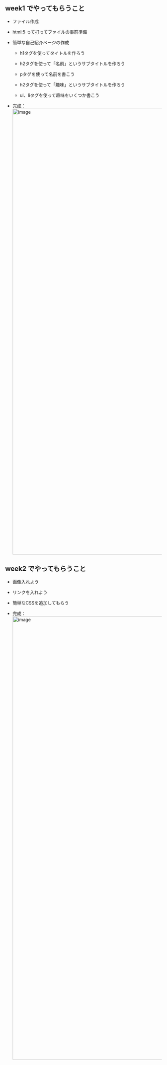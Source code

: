 ## week1 でやってもらうこと
- ファイル作成  
- html:5 って打ってファイルの事前準備  
- 簡単な自己紹介ページの作成 
  - h1タグを使ってタイトルを作ろう
  - h2タグを使って「名前」というサブタイトルを作ろう
  - pタグを使って名前を書こう

  - h2タグを使って「趣味」というサブタイトルを作ろう
  - ul、liタグを使って趣味をいくつか書こう

- 完成：<img width="1436" alt="image" src="https://user-images.githubusercontent.com/86785032/229455549-ab14cc84-2541-4af1-aaaf-9c213bd7d856.png">

## week2 でやってもらうこと
- 画像入れよう
- リンクを入れよう
- 簡単なCSSを追加してもらう

- 完成：<img width="1428" alt="image" src="https://user-images.githubusercontent.com/86785032/230528893-98745e54-7174-453d-9156-9a4e36e106fb.png">

